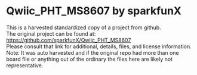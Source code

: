 
# Qwiic_PHT_MS8607 by sparkfunX  
This is a harvested standardized copy of a project from github.  
The original project can be found at:  
https://github.com/sparkfunX/Qwiic_PHT_MS8607  
Please consult that link for additional, details, files, and license information.  
Note: It was auto harvested and if the original repo had more than one board file or anything out of the ordinary the files here are likely not representative.  
    